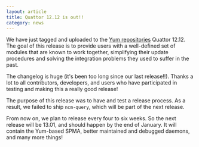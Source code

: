 ```yaml
---
layout: article
title: Quattor 12.12 is out!!
category: news
---
```


We have just tagged and uploaded to the
[Yum repositories](http://yum.quattor.org) Quattor 12.12.  The goal of
this release is to provide users with a well-defined set of modules
that are known to work together, simplifying their update procedures
and solving the integration problems they used to suffer in the past.

The changelog is huge (it's been too long since our last release!!).
Thanks a lot to all contributors, developers, and users who have
participated in testing and making this a really good release!

The purpose of this release was to have and test a release process.
As a result, we failed to ship `ncm-query`, which will be part of the
next release.

From now on, we plan to release every four to six weeks.  So the next
release will be 13.01, and should happen by the end of January.  It
will contain the Yum-based SPMA, better maintained and debugged
daemons, and many more things!
